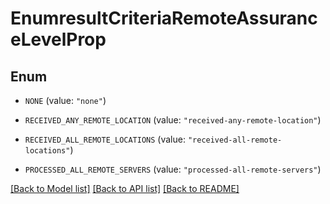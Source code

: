 # EnumresultCriteriaRemoteAssuranceLevelProp

## Enum


* `NONE` (value: `"none"`)

* `RECEIVED_ANY_REMOTE_LOCATION` (value: `"received-any-remote-location"`)

* `RECEIVED_ALL_REMOTE_LOCATIONS` (value: `"received-all-remote-locations"`)

* `PROCESSED_ALL_REMOTE_SERVERS` (value: `"processed-all-remote-servers"`)


[[Back to Model list]](../README.md#documentation-for-models) [[Back to API list]](../README.md#documentation-for-api-endpoints) [[Back to README]](../README.md)


